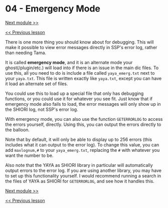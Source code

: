 # 04 - Emergency Mode

[Next module >>]()

[<< Previous lesson](https://github.com/Zichqec/YAYA_Fundamentals/blob/main/Module%2011%20-%20Debugging/03%20-%20Common%20Error%20Messages.md)

There is one more thing you should know about for debugging. This will make it possible to view error messages directly in SSP's error log, rather than needing Tama.

It is called **emergency mode**, and it is an alternate mode your ghost(/plugin/etc.) will load into if there is an issue in the main dic files. To use this, all you need to do is include a file called `yaya_emerg.txt` next to your `yaya.txt`. This file is written exactly like `yaya.txt`, except you can have it load an alternate set of files.

You could use this to load up a special file that only has debugging functions, or you could use it for whatever you see fit. Just know that if emergency mode also fails to load, the error messages will only show up in the SHIORI log, not SSP's error log.

With emergency mode, you can also use the function `GETERRORLOG` to access the errors yourself, directly. Using this, you can output the errors directly to the balloon.

Note that by default, it will only be able to display up to 256 errors (this includes what it can output to the error log). To change this value, you can add `maxlognum,#` to your `yaya_emerg.txt`, replacing the `#` with whatever you want the number to be.

Also note that the YAYA as SHIORI library in particular will automatically output errors to the error log. If you are using another library, you may have to set up this functionality yourself. I would recommend running a search in the files of YAYA as SHIORI for `GETERRORLOG`, and see how it handles this.

[Next module >>]()

[<< Previous lesson](https://github.com/Zichqec/YAYA_Fundamentals/blob/main/Module%2011%20-%20Debugging/03%20-%20Common%20Error%20Messages.md)